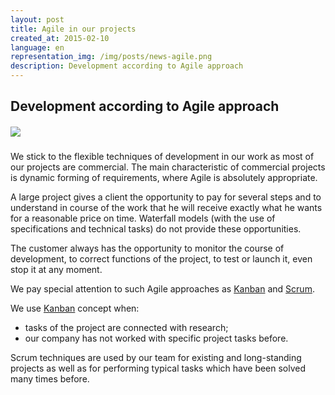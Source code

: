 ```yaml
---
layout: post
title: Agile in our projects
created_at: 2015-02-10
language: en
representation_img: /img/posts/news-agile.png
description: Development according to Agile approach
---
```


## Development according to Agile approach

##### ![](/img/posts/agile.jpg)


We stick to the flexible techniques of development in our work as most of our projects are commercial. The main characteristic of commercial projects is dynamic forming of requirements, where Agile is absolutely appropriate.
  
A large project gives a client the opportunity to pay for several steps and to understand in course of the work that he will receive exactly what he wants for a reasonable price on time. Waterfall models (with the use of specifications and technical tasks) do not provide these opportunities.  

The customer always has the opportunity to monitor the course of development, to correct functions of the project, to test or launch it, even stop it at any moment.

We pay special attention to such Agile approaches as [Kanban][kan] and [Scrum][scr].  

We use [Kanban][kan] concept when:  
   
*	tasks of the project are connected with research; 
*	our company has not worked with specific project tasks before.

Scrum techniques are used by our team for existing and long-standing projects as well as for performing typical tasks which have been solved many times before.

[//]: #
   [scr]: <http://eigenmethod.com/2015/03/05/scrum-post.html>
   [kan]: <https://ru.wikipedia.org/wiki/%D0%9A%D0%B0%D0%BD%D0%B1%D0%B0%D0%BD>